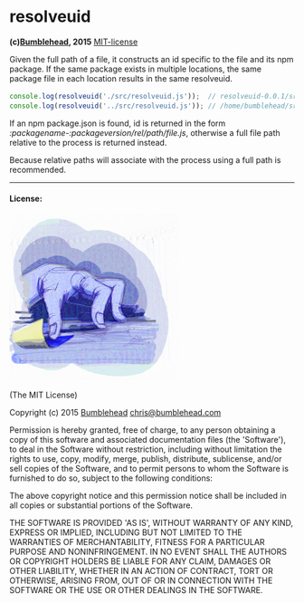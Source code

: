 resolveuid
==========
**(c)[Bumblehead][0], 2015** [MIT-license](#license)

Given the full path of a file, it constructs an id specific to the file and its npm package. If the same package exists in multiple locations, the same package file in each location results in the same resolveuid.

```javascript
console.log(resolveuid('./src/resolveuid.js'));  // resolveuid-0.0.1/src/resolveuid.js
console.log(resolveuid('../src/resolveuid.js')); // /home/bumblehead/src/resolveuid.js
```

If an npm package.json is found, id is returned in the form _:packagename-:packageversion/rel/path/file.js_, otherwise a full file path relative to the process is returned instead.

Because relative paths will associate with the process using a full path is recommended.


[0]: http://www.bumblehead.com                            "bumblehead"

---------------------------------------------------------
#### <a id="license">License:

 ![scrounge](https://github.com/iambumblehead/scroungejs/raw/master/img/hand.png) 

(The MIT License)

Copyright (c) 2015 [Bumblehead][0] <chris@bumblehead.com>

Permission is hereby granted, free of charge, to any person obtaining a copy of this software and associated documentation files (the 'Software'), to deal in the Software without restriction, including without limitation the rights to use, copy, modify, merge, publish, distribute, sublicense, and/or sell copies of the Software, and to permit persons to whom the Software is furnished to do so, subject to the following conditions:

The above copyright notice and this permission notice shall be included in all copies or substantial portions of the Software.

THE SOFTWARE IS PROVIDED 'AS IS', WITHOUT WARRANTY OF ANY KIND, EXPRESS OR IMPLIED, INCLUDING BUT NOT LIMITED TO THE WARRANTIES OF MERCHANTABILITY, FITNESS FOR A PARTICULAR PURPOSE AND NONINFRINGEMENT. IN NO EVENT SHALL THE AUTHORS OR COPYRIGHT HOLDERS BE LIABLE FOR ANY CLAIM, DAMAGES OR OTHER LIABILITY, WHETHER IN AN ACTION OF CONTRACT, TORT OR OTHERWISE, ARISING FROM, OUT OF OR IN CONNECTION WITH THE SOFTWARE OR THE USE OR OTHER DEALINGS IN THE SOFTWARE.

